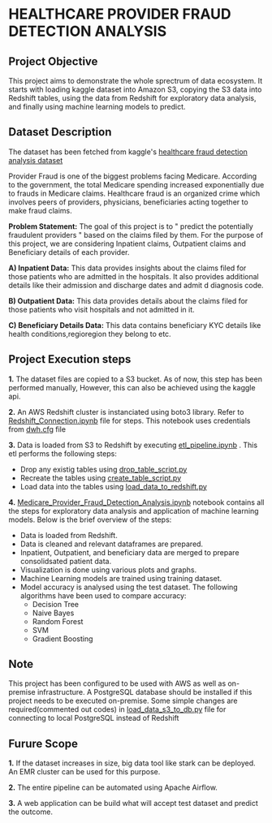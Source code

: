 # HEALTHCARE PROVIDER FRAUD DETECTION ANALYSIS

## Project Objective

This project aims to demonstrate the whole sprectrum of data ecosystem. It starts with loading kaggle dataset into Amazon S3, copying the S3 data into Redshift tables, using the data from Redshift for exploratory data analysis, and finally using machine learning models to predict.

## Dataset Description

The dataset has been fetched from kaggle's [healthcare fraud detection analysis dataset](https://www.kaggle.com/rohitrox/healthcare-provider-fraud-detection-analysis)

Provider Fraud is one of the biggest problems facing Medicare. According to the government, the total Medicare spending increased exponentially due to frauds in Medicare claims. Healthcare fraud is an organized crime which involves peers of providers, physicians, beneficiaries acting together to make fraud claims.

**Problem Statement:** The goal of this project is to " predict the potentially fraudulent providers " based on the claims filed by them. For the purpose of this project, we are considering Inpatient claims, Outpatient claims and Beneficiary details of each provider.

**A) Inpatient Data:**
This data provides insights about the claims filed for those patients who are admitted in the hospitals. It also provides additional details like their admission and discharge dates and admit d diagnosis code.

**B) Outpatient Data:**
This data provides details about the claims filed for those patients who visit hospitals and not admitted in it.

**C) Beneficiary Details Data:**
This data contains beneficiary KYC details like health conditions,regioregion they belong to etc.

## Project Execution steps

**1.** The dataset files are copied to a S3 bucket. As of now, this step has been performed manually, However, this can also be achieved using the kaggle api.

**2.** An AWS Redshift cluster is instanciated using boto3 library. Refer to [Redshift_Connection.ipynb](/Redshift_Connection.ipynb) file for steps. This notebook uses credentials from [dwh.cfg](/dwh.cfg) file

**3.** Data is loaded from S3 to Redshift by executing [etl_pipeline.ipynb](/etl_pipeline.ipynb) . This etl performs the following steps:

* Drop any existig tables using [drop_table_script.py](/queries/drop_table_script.py)
* Recreate the tables using [create_table_script.py](/queries/create_table_script.py)
* Load data into the tables using [load_data_to_redshift.py](queries/load_data_to_redshift.py )

**4.** [Medicare_Provider_Fraud_Detection_Analysis.ipynb](/Medicare_Provider_Fraud_Detection_Analysis.ipynb) notebook contains all the steps for exploratory data analysis and application of machine learning models. Below is the brief overview of the steps:

* Data is loaded from Redshift.
* Data is cleaned and relevant dataframes are prepared.
* Inpatient, Outpatient, and beneficiary data are merged to prepare consolidsated patient data.
* Visualization is done using various plots and graphs.
* Machine Learning models are trained using training dataset.
* Model accuracy is analysed using the test dataset. The following algorithms have been used to compare accuracy:
	* Decision Tree
	* Naive Bayes
	* Random Forest
	* SVM
	* Gradient Boosting
	
	
## Note

This project has been configured to be used with AWS as well as on-premise infrastructure. A PostgreSQL database should be installed if this project needs to be executed on-premise.
Some simple changes are required(commented out codes) in [load_data_s3_to_db.py](/load_data_s3_to_db.py) file for connecting to local PostgreSQL instead of Redshift


## Furure Scope

**1.** If the dataset increases in size, big data tool like stark can be deployed. An EMR cluster can be used for this purpose.

**2.** The entire pipeline can be automated using Apache Airflow.	

**3.** A web application can be build what will accept test dataset and predict the outcome.